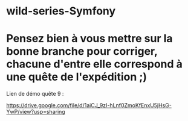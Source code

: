 # wild-series-Symfony

# Pensez bien à vous mettre sur la bonne branche pour corriger, chacune d'entre elle correspond à une quête de l'expédition ;) #


Lien de démo quête 9 :

https://drive.google.com/file/d/1aiCJ_9zI-hLnf0ZmoKfEnxU5jHsG-YwP/view?usp=sharing